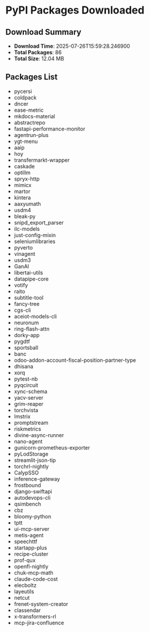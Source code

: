# PyPI Packages Downloaded

## Download Summary
- **Download Time**: 2025-07-26T15:59:28.246900
- **Total Packages**: 86
- **Total Size**: 12.04 MB

## Packages List
- pycersi
- coldpack
- dncer
- ease-metric
- mkdocs-material
- abstractrepo
- fastapi-performance-monitor
- agentrun-plus
- ygt-menu
- aaip
- hoy
- transfermarkt-wrapper
- caskade
- optillm
- spryx-http
- mimicx
- martor
- kintera
- aaxyumath
- usdm4
- bleak-py
- snipd_export_parser
- ilc-models
- just-config-mixin
- seleniumlibraries
- pyverto
- vinagent
- usdm3
- GanAI
- libertai-utils
- datapipe-core
- votify
- raito
- subtitle-tool
- fancy-tree
- cgs-cli
- aceiot-models-cli
- neuronum
- ring-flash-attn
- dorky-app
- pygdtf
- sportsball
- banc
- odoo-addon-account-fiscal-position-partner-type
- dhisana
- xorq
- pytest-nb
- pyqcircuit
- xync-schema
- yacv-server
- grim-reaper
- torchvista
- lmstrix
- promptstream
- riskmetrics
- divine-async-runner
- nano-agent
- gunicorn-prometheus-exporter
- pyLodStorage
- streamlit-json-tip
- torchrl-nightly
- CalypSSO
- inference-gateway
- frostbound
- django-swiftapi
- autodevops-cli
- qsimbench
- cbz
- bloomy-python
- tptt
- ui-mcp-server
- metis-agent
- speechttf
- startapp-plus
- recipe-cluster
- prof-qux
- openfl-nightly
- chuk-mcp-math
- claude-code-cost
- elecboltz
- layeutils
- netcut
- frenet-system-creator
- classendar
- x-transformers-rl
- mcp-jira-confluence
